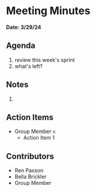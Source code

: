 # Meeting Minutes
**Date: 3/29/24**

## Agenda
1. review this week's sprint
2. what's left?

## Notes
1. 

## Action Items
* Group Member `n`
    * Action Item 1

## Contributors
* Ren Paxson
* Bella Brickler
* Group Member